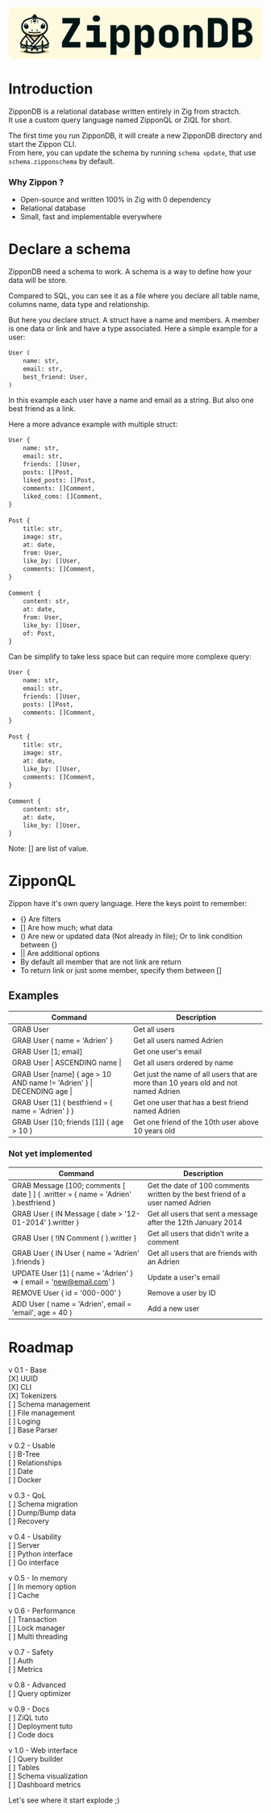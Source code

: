 ![alt text](https://github.com/MrBounty/ZipponDB/blob/main/logo/banner.png)

# Introduction

ZipponDB is a relational database written entirely in Zig from stractch.  
It use a custom query language named ZipponQL or ZiQL for short.

The first time you run ZipponDB, it will create a new ZipponDB directory and start the Zippon CLI.  
From here, you can update the schema by running `schema update`, that use `schema.zipponschema` by default.

### Why Zippon ?

- Open-source and written 100% in Zig with 0 dependency
- Relational database
- Small, fast and implementable everywhere

# Declare a schema

ZipponDB need a schema to work. A schema is a way to define how your data will be store. 

Compared to SQL, you can see it as a file where you declare all table name, columns name, data type and relationship. 

But here you declare struct. A struct have a name and members. A member is one data or link and have a type associated. Here a simple example for a user:

```
User (
    name: str,
    email: str,
    best_friend: User,
)
```

In this example each user have a name and email as a string. But also one best friend as a link. 

Here a more advance example with multiple struct:
```
User {
    name: str,
    email: str,
    friends: []User,
    posts: []Post,
    liked_posts: []Post,
    comments: []Comment,
    liked_coms: []Comment,
}

Post {
    title: str,
    image: str,
    at: date,
    from: User,
    like_by: []User,
    comments: []Comment,
}

Comment {
    content: str,
    at: date,
    from: User,
    like_by: []User,
    of: Post,
}
```

Can be simplify to take less space but can require more complexe query:

```
User {
    name: str,
    email: str,
    friends: []User,
    posts: []Post,
    comments: []Comment,
}

Post {
    title: str,
    image: str,
    at: date,
    like_by: []User,
    comments: []Comment,
}

Comment {
    content: str,
    at: date,
    like_by: []User,
}
```

Note: [] are list of value.

# ZipponQL

Zippon have it's own query language. Here the keys point to remember:

- {} Are filters
- [] Are how much; what data
- () Are new or updated data (Not already in file); Or to link condition between {}
- || Are additional options
- By default all member that are not link are return
- To return link or just some member, specify them between []

## Examples
| Command | Description |
| --- | --- |
| GRAB User | Get all users |
| GRAB User { name = 'Adrien' } | Get all users named Adrien |
| GRAB User [1; email] | Get one user's email |
| GRAB User \| ASCENDING name \| | Get all users ordered by name |
| GRAB User [name] { age > 10 AND name != 'Adrien' } \| DECENDING age \| | Get just the name of all users that are more than 10 years old and not named Adrien |
| GRAB User [1] { bestfriend = { name = 'Adrien' } } | Get one user that has a best friend named Adrien |
| GRAB User [10; friends [1]] { age > 10 } | Get one friend of the 10th user above 10 years old |

### Not yet implemented
| Command | Description |
| --- | --- |
| GRAB Message [100; comments [ date ] ] { .writter = { name = 'Adrien' }.bestfriend } | Get the date of 100 comments written by the best friend of a user named Adrien |
| GRAB User { IN Message { date > '12-01-2014' }.writter } | Get all users that sent a message after the 12th January 2014 |
| GRAB User { !IN Comment { }.writter } | Get all users that didn't write a comment |
| GRAB User { IN User { name = 'Adrien' }.friends } | Get all users that are friends with an Adrien |
| UPDATE User [1] { name = 'Adrien' } => ( email = 'new@email.com' ) | Update a user's email |
| REMOVE User { id = '000-000' } | Remove a user by ID |
| ADD User ( name = 'Adrien', email = 'email', age = 40 ) | Add a new user |

# Roadmap

v 0.1 - Base  
[X] UUID  
[X] CLI  
[X] Tokenizers  
[ ] Schema management  
[ ] File management  
[ ] Loging  
[ ] Base Parser  

v 0.2 - Usable  
[ ] B-Tree  
[ ] Relationships  
[ ] Date  
[ ] Docker  

v 0.3 - QoL  
[ ] Schema migration   
[ ] Dump/Bump data  
[ ] Recovery

v 0.4 - Usability  
[ ] Server  
[ ] Python interface  
[ ] Go interface  

v 0.5 - In memory  
[ ] In memory option  
[ ] Cache

v 0.6 - Performance  
[ ] Transaction  
[ ] Lock manager  
[ ] Multi threading  

v 0.7 - Safety  
[ ] Auth  
[ ] Metrics  

v 0.8 - Advanced  
[ ] Query optimizer  

v 0.9 - Docs  
[ ] ZiQL tuto  
[ ] Deployment tuto  
[ ] Code docs  

v 1.0 - Web interface  
[ ] Query builder  
[ ] Tables  
[ ] Schema visualization  
[ ] Dashboard metrics  

Let's see where it start explode ;)
